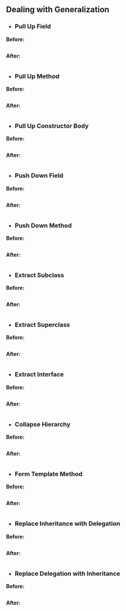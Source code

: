 ## Dealing with Generalization

- ### Pull Up Field

**Before:**

```csharp

```

**After:**

```csharp

```

- ### Pull Up Method

**Before:**

```csharp

```

**After:**

```csharp

```

- ### Pull Up Constructor Body

**Before:**

```csharp

```

**After:**

```csharp

```

- ### Push Down Field

**Before:**

```csharp

```

**After:**

```csharp

```

- ### Push Down Method

**Before:**

```csharp

```

**After:**

```csharp

```

- ### Extract Subclass

**Before:**

```csharp

```

**After:**

```csharp

```

- ### Extract Superclass

**Before:**

```csharp

```

**After:**

```csharp

```

- ### Extract Interface

**Before:**

```csharp

```

**After:**

```csharp

```

- ### Collapse Hierarchy

**Before:**

```csharp

```

**After:**

```csharp

```

- ### Form Template Method

**Before:**

```csharp

```

**After:**

```csharp

```

- ###  Replace Inheritance with Delegation

**Before:**

```csharp

```

**After:**

```csharp

```

- ### Replace Delegation with Inheritance

**Before:**

```csharp

```

**After:**

```csharp

```
